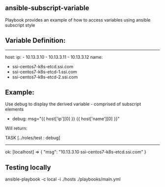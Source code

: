 ansible-subscript-variable
----------------------
Playbook provides an example of how to access variables using ansible subscript style


Variable Definition:
----------------------
---
host:
  ip:
    - 10.13.3.10
    - 10.13.3.11
    - 10.13.3.12
  name:
   - ssi-centos7-k8s-etcd.ssi.com
   - ssi-centos7-k8s-etcd-1.ssi.com
   - ssi-centos7-k8s-etcd-2.ssi.com

Example:
----------------------
Use debug to display the derived variable - comprised of subscript elements

- debug:
    msg="{{ host['ip'][0] }} {{ host['name'][0] }}"

Will return:

TASK [../roles/test : debug]
*************************************************************************************
ok: [localhost] => {
    "msg": "10.13.3.10 ssi-centos7-k8s-etcd.ssi.com"
}

Testing locally
----------------------
ansible-playbook -c local -i ./hosts  ./playbooks/main.yml

